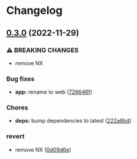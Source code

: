 # Changelog

## [0.3.0](https://github.com/domicileapp/domicile/compare/web-v0.2.0...web-v0.3.0) (2022-11-29)


### ⚠ BREAKING CHANGES

* remove NX

### Bug fixes

* **app:** rename to web ([726646f](https://github.com/domicileapp/domicile/commit/726646f8c82529de0ba489a33b2e5b7ec815ee78))


### Chores

* **deps:** bump dependencies to latest ([222a6bd](https://github.com/domicileapp/domicile/commit/222a6bd3826501b15bdc7a44f61c53e6450b0834))


### revert

* remove NX ([0d09d6e](https://github.com/domicileapp/domicile/commit/0d09d6e44decbfefca5a148740ff7b0c13a8ba1f))

